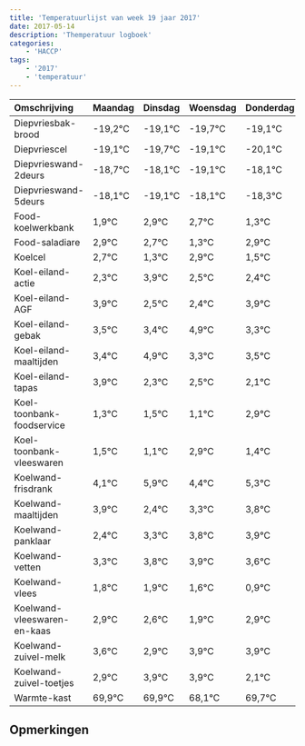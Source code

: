 ```yaml
---
title: 'Temperatuurlijst van week 19 jaar 2017'
date: 2017-05-14
description: 'Themperatuur logboek'
categories:
    - 'HACCP'
tags:
    - '2017'
    - 'temperatuur'
---
```

|Omschrijving|Maandag|Dinsdag|Woensdag|Donderdag|Vrijdag|Zaterdag|Zondag|
|:---|:---|:---|:---|:---|:---|:---|:---|
|Diepvriesbak-brood|-19,2°C|-19,1°C|-19,7°C|-19,1°C|-20,1°C|-19,1°C|-19,3°C|
|Diepvriescel|-19,1°C|-19,7°C|-19,1°C|-20,1°C|-19,1°C|-19,3°C|-20,7°C|
|Diepvrieswand-2deurs|-18,7°C|-18,1°C|-19,1°C|-18,1°C|-18,3°C|-19,7°C|-18,1°C|
|Diepvrieswand-5deurs|-18,1°C|-19,1°C|-18,1°C|-18,3°C|-19,7°C|-18,1°C|-19,5°C|
|Food-koelwerkbank|1,9°C|2,9°C|2,7°C|1,3°C|2,9°C|1,5°C|1,4°C|
|Food-saladiare|2,9°C|2,7°C|1,3°C|2,9°C|1,5°C|1,4°C|2,9°C|
|Koelcel|2,7°C|1,3°C|2,9°C|1,5°C|1,4°C|2,9°C|1,3°C|
|Koel-eiland-actie|2,3°C|3,9°C|2,5°C|2,4°C|3,9°C|2,3°C|2,5°C|
|Koel-eiland-AGF|3,9°C|2,5°C|2,4°C|3,9°C|2,3°C|2,5°C|2,1°C|
|Koel-eiland-gebak|3,5°C|3,4°C|4,9°C|3,3°C|3,5°C|3,1°C|4,9°C|
|Koel-eiland-maaltijden|3,4°C|4,9°C|3,3°C|3,5°C|3,1°C|4,9°C|3,4°C|
|Koel-eiland-tapas|3,9°C|2,3°C|2,5°C|2,1°C|3,9°C|2,4°C|3,3°C|
|Koel-toonbank-foodservice|1,3°C|1,5°C|1,1°C|2,9°C|1,4°C|2,3°C|2,8°C|
|Koel-toonbank-vleeswaren|1,5°C|1,1°C|2,9°C|1,4°C|2,3°C|2,8°C|2,9°C|
|Koelwand-frisdrank|4,1°C|5,9°C|4,4°C|5,3°C|5,8°C|5,9°C|5,6°C|
|Koelwand-maaltijden|3,9°C|2,4°C|3,3°C|3,8°C|3,9°C|3,6°C|2,9°C|
|Koelwand-panklaar|2,4°C|3,3°C|3,8°C|3,9°C|3,6°C|2,9°C|3,9°C|
|Koelwand-vetten|3,3°C|3,8°C|3,9°C|3,6°C|2,9°C|3,9°C|3,9°C|
|Koelwand-vlees|1,8°C|1,9°C|1,6°C|0,9°C|1,9°C|1,9°C|0,1°C|
|Koelwand-vleeswaren-en-kaas|2,9°C|2,6°C|1,9°C|2,9°C|2,9°C|1,1°C|2,7°C|
|Koelwand-zuivel-melk|3,6°C|2,9°C|3,9°C|3,9°C|2,1°C|3,7°C|3,3°C|
|Koelwand-zuivel-toetjes|2,9°C|3,9°C|3,9°C|2,1°C|3,7°C|3,3°C|2,3°C|
|Warmte-kast|69,9°C|69,9°C|68,1°C|69,7°C|69,3°C|68,3°C|69,2°C|

## Opmerkingen


